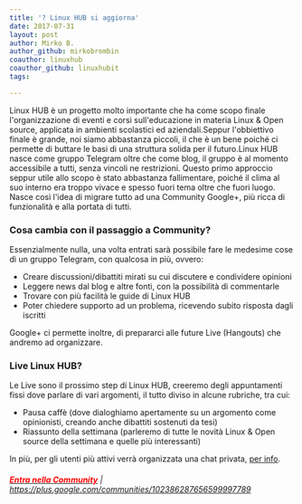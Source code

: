 ```yaml
---
title: '? Linux HUB si aggiorna'
date: 2017-07-31
layout: post
author: Mirko B.
author_github: mirkobrombin
coauthor: linuxhub
coauthor_github: linuxhubit
tags:

---
```

Linux HUB è un progetto molto importante che ha come scopo finale l'organizzazione di eventi e corsi sull'educazione in materia Linux &amp; Open source, applicata in ambienti scolastici ed aziendali.Seppur l'obbiettivo finale è grande, noi siamo abbastanza piccoli, il che è un bene poiché ci permette di buttare le basi di una struttura solida per il futuro.Linux HUB nasce come gruppo Telegram oltre che come blog, il gruppo è al momento accessibile a tutti, senza vincoli ne restrizioni. Questo primo approccio seppur utile allo scopo è stato abbastanza fallimentare, poiché il clima al suo interno era troppo vivace e spesso fuori tema oltre che fuori luogo. Nasce così l'idea di migrare tutto ad una Community Google+, più ricca di funzionalità e alla portata di tutti.<h3>Cosa cambia con il passaggio a Community?</h3>Essenzialmente nulla, una volta entrati sarà possibile fare le medesime cose di un gruppo Telegram, con qualcosa in più, ovvero:<ul>    <li>Creare discussioni/dibattiti mirati su cui discutere e condividere opinioni</li>    <li>Leggere news dal blog e altre fonti, con la possibilità di commentarle</li>    <li>Trovare con più facilità le guide di Linux HUB</li>    <li>Poter chiedere supporto ad un problema, ricevendo subito risposta dagli iscritti</li></ul>Google+ ci permette inoltre, di prepararci alle future Live (Hangouts) che andremo ad organizzare.<h3>Live Linux HUB?</h3>Le Live sono il prossimo step di Linux HUB, creeremo degli appuntamenti fissi dove parlare di vari argomenti, il tutto diviso in alcune rubriche, tra cui:<ul>    <li>Pausa caffè (dove dialoghiamo apertamente su un argomento come opinionisti, creando anche dibattiti sostenuti da tesi)</li>    <li>Riassunto della settimana (parleremo di tutte le novità Linux &amp; Open source della settimana e quelle più interessanti)</li></ul>In più, per gli utenti più attivi verrà organizzata una chat privata, <a href="https://t.me/brombinmirko">per info</a>.<h6><a href="https://plus.google.com/communities/102386287656599997789"><span style="color: #ff0000;"><strong>Entra nella Community</strong></span></a> | <a href="https://plus.google.com/communities/102386287656599997789">https://plus.google.com/communities/102386287656599997789</a></h6><!-- Posiziona questo tag all'interno del tag head oppure subito prima della chiusura del tag body. --><script src="https://apis.google.com/js/platform.js" async defer>  {lang: 'it'}</script><!-- Inserisci questo tag nel punto in cui vuoi che sia visualizzato l'elemento widget. --><div class="g-community" data-width="450" data-href="https://plus.google.com/communities/102386287656599997789" data-layout="landscape"></div>